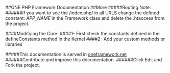 ##ONE PHP Framework Documentation
##More
#####Routing Note:
######If you want to see the  /index.php/ in all URLS change the defined constant: <i> APP_NAME</i> in the Framework class and delete the .htaccess from the project.

####Modifying the Core:
####1- First check the constants defined in  the defineConstants method in the Kernel
####2- Add your custom methods or libraries 

#####This documentation is served in [oneframework.net ](http://oneframework.net/docs/ "More documentation of the One Framework")
######Contribute and improve this documentation.
######Click Edit and Fork the project.

